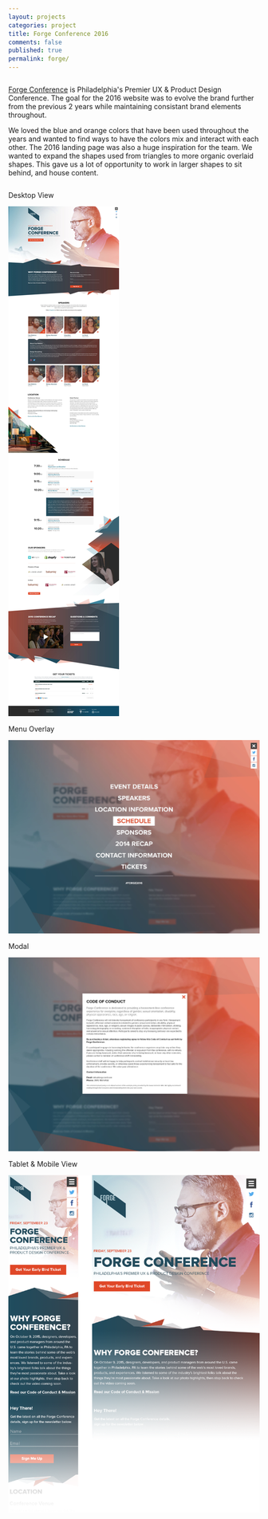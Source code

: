 ```yaml
---
layout: projects
categories: project
title: Forge Conference 2016
comments: false
published: true
permalink: forge/
---
```

<div class="row clearfix">
	<div class="column full">
		<p><a href="http://www.forgeconf.com/" target="_blank">Forge Conference</a> is Philadelphia's Premier UX &amp; Product Design Conference. The goal for the 2016 website was to evolve the brand further from the previous 2 years while maintaining consistant brand elements throughout.</p>
		<p>We loved the blue and orange colors that have been used throughout the years and wanted to find ways to have the colors mix and interact with each other. The 2016 landing page was also a huge inspiration for the team. We wanted to expand the shapes used from triangles to more organic overlaid shapes. This gave us a lot of opportunity to work in larger shapes to sit behind, and house content.</p>
	</div>
</div>
<div class="row clearfix project-image padding-top">
	<div class="column full">
		<p class="caption">Desktop View</p>
		<img class="drop-shadow" src="/img/proj/forge/img-1.jpg" alt="">
	</div>
</div>
<div class="row clearfix project-image">
	<div class="column full">
		<p class="caption">Menu Overlay</p>
		<img class="drop-shadow" src="/img/proj/forge/img-4.jpg" alt="">
	</div>
</div>
<div class="row clearfix project-image">
	<div class="column full">
		<p class="caption">Modal</p>
		<img class="drop-shadow" src="/img/proj/forge/img-3.jpg" alt="">
	</div>
</div>
<div class="row clearfix project-image">
	<div class="column full">
		<p class="caption">Tablet &amp; Mobile View</p>
		<img src="/img/proj/forge/img-2.png" alt="">
	</div>
</div>
